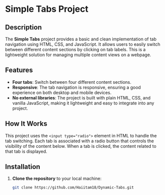 # Simple Tabs Project

## Description

The **Simple Tabs** project provides a basic and clean implementation of tab navigation using HTML, CSS, and JavaScript. It allows users to easily switch between different content sections by clicking on tab labels. This is a lightweight solution for managing multiple content views on a webpage.

## Features

- **Four tabs**: Switch between four different content sections.
- **Responsive**: The tab navigation is responsive, ensuring a good experience on both desktop and mobile devices.
- **No external libraries**: The project is built with plain HTML, CSS, and vanilla JavaScript, making it lightweight and easy to integrate into any project.

## How It Works

This project uses the `<input type="radio">` element in HTML to handle the tab switching. Each tab is associated with a radio button that controls the visibility of the content below. When a tab is clicked, the content related to that tab is displayed.

## Installation

1. **Clone the repository** to your local machine:

   ```bash
   git clone https://github.com/Haiitam18/Dynamic-Tabs.git
